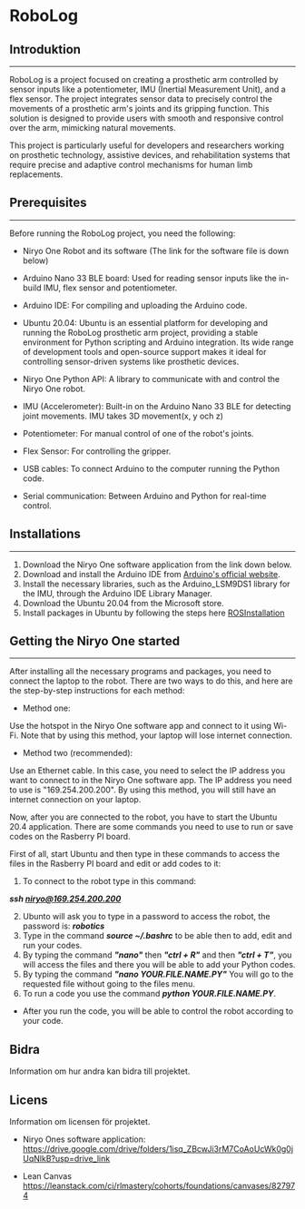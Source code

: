 # RoboLog

## Introduktion
-------------------
RoboLog is a project focused on creating a prosthetic arm controlled by sensor inputs like a potentiometer, IMU (Inertial Measurement Unit), and a flex sensor. The project integrates sensor data to precisely control the movements of a prosthetic arm's joints and its gripping function. This solution is designed to provide users with smooth and responsive control over the arm, mimicking natural movements.

This project is particularly useful for developers and researchers working on prosthetic technology, assistive devices, and rehabilitation systems that require precise and adaptive control mechanisms for human limb replacements.

## Prerequisites
------------------
Before running the RoboLog project, you need the following:

- Niryo One Robot and its software (The link for the software file is down below)

- Arduino Nano 33 BLE board: Used for reading sensor inputs like the in-build IMU, flex sensor and potentiometer.

- Arduino IDE: For compiling and uploading the Arduino code.

- Ubuntu 20.04: Ubuntu is an essential platform for developing and running the RoboLog prosthetic arm project, providing a stable environment for Python scripting and Arduino integration. Its wide range of development tools and open-source support makes it ideal for controlling sensor-driven systems like prosthetic devices. 

- Niryo One Python API: A library to communicate with and control the Niryo One robot.

- IMU (Accelerometer): Built-in on the Arduino Nano 33 BLE for detecting joint movements. IMU takes 3D movement(x, y och z)

- Potentiometer: For manual control of one of the robot's joints.

- Flex Sensor: For controlling the gripper.

- USB cables: To connect Arduino to the computer running the Python code.

- Serial communication: Between Arduino and Python for real-time control.

## Installations
------------------
1. Download the Niryo One software application from the link down below.
2. Download and install the Arduino IDE from [Arduino's official website](https://www.arduino.cc/en/software).
3. Install the necessary libraries, such as the Arduino_LSM9DS1 library for the IMU, through the Arduino IDE Library Manager.
4. Download the Ubuntu 20.04 from the Microsoft store.
5. Install packages in Ubuntu by following the steps here [ROSInstallation](ROSInstallation)


## Getting the Niryo One started
--------------------------------------
After installing all the necessary programs and packages, you need to connect the laptop to the robot. There are two ways to do this, and here are the step-by-step instructions for each method:

- Method one:

Use the hotspot in the Niryo One software app and connect to it using Wi-Fi. Note that by using this method, your laptop will lose internet connection.

- Method two (recommended):

Use an Ethernet cable. In this case, you need to select the IP address you want to connect to in the Niryo One software app. The IP address you need to use is "169.254.200.200". By using this method, you will still have an internet connection on your laptop.

Now, after you are connected to the robot, you have to start the Ubuntu 20.4 application. There are some commands you need to use to run or save codes on the Rasberry PI board.

First of all, start Ubuntu and then type in these commands to access the files in the Rasberry PI board and edit or add codes to it:
1.  To connect to the robot type in this command:

***ssh niryo@169.254.200.200***

2. Ubunto will ask you to type in a password to access the robot, the password is: ***robotics***
3. Type in the command ***source ~/.bashrc*** to be able then to add, edit and run your codes.
4. By typing the command ***"nano"*** then ***"ctrl + R"*** and then ***"ctrl + T"***, you will access the files and there you will be able to add your Python codes.
5. By typing the command ***"nano YOUR.FILE.NAME.PY"*** You will go to the requested file without going to the files menu.
6. To run a code you use the command ***python YOUR.FILE.NAME.PY***.

- After you run the code, you will be able to control the robot according to your code. 


## Bidra
Information om hur andra kan bidra till projektet.

## Licens
Information om licensen för projektet.



-  Niryo Ones software application:
https://drive.google.com/drive/folders/1isq_ZBcwJi3rM7CoAoUcWk0g0jUqNlkB?usp=drive_link

- Lean Canvas
https://leanstack.com/ci/rlmastery/cohorts/foundations/canvases/827974
